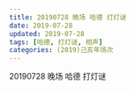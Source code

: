 ```yaml
---
title: 20190728 晚场 哈德 打灯谜
date: 2019-07-28
updated: 2019-07-28
tags: [哈德, 打灯谜, 相声]
categories: (2019)己亥年场次
---
```

20190728 晚场 哈德 打灯谜